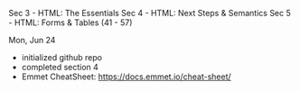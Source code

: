Sec 3 - HTML: The Essentials
Sec 4 - HTML: Next Steps & Semantics
Sec 5 - HTML: Forms & Tables (41 - 57)

Mon, Jun 24
  - initialized github repo
  - completed section 4
  - Emmet CheatSheet: https://docs.emmet.io/cheat-sheet/
